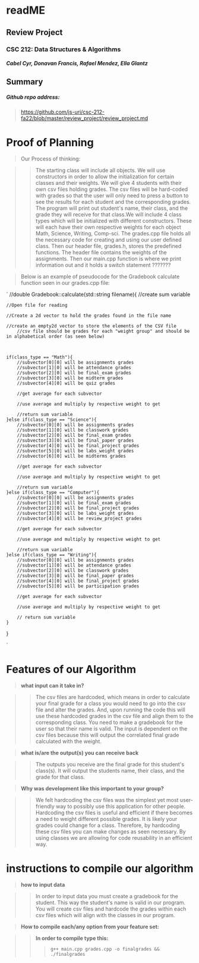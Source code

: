 # readME 

## Review Project
### CSC 212: Data Structures & Algorithms
##### Cabel Cyr, Donavan Francis, Rafael Mendez, Ella Glantz

## Summary

##### Github repo address:

>https://github.com/js-uri/csc-212-fa22/blob/master/review_project/review_project.md



# Proof of Planning 

> Our Process of thinking: 

>> The starting class will include all objects. We will use constructors in order to allow the initialization for certain classes and their weights.
>> We will give 4 students with their own csv files holding grades. The csv files will be hard-coded with grades so that the user will only need to
>> press a button to see the results for each student and the corresponding grades. The program will print out student's name, their class, and the
>> grade they will receive for that class.We will include 4 class types which will be initialized with different constructors. These will each have
>> their own respective weights for each object Math, Science, Writing, Comp-sci. The grades.cpp file holds all the necessary code for creating and using our user defined class. Then our header file, grades.h, stores the predefined functions. The header file contains the weights of the 
>> assignments. Then our main.cpp function is where we print information out and it holds a switch statement ???????



> Below is an example of pseudocode for the Gradebook calculate function seen in our grades.cpp file:
>
`
//double Gradebook::calculate(std::string filename){
    //create sum variable
    
    //Open file for reading
    
    //Create a 2d vector to hold the grades found in the file name
    
    //create an empty2d vector to store the elements of the CSV file
        //csv file should be grades for each "weight group" and should be in alphabetical order (as seen below)
        
    
    
    if(class_type == "Math"){
        //subvector[0][0] will be assignments grades
        //subvector[1][0] will be attendance grades
        //subvector[2][0] will be final_exam grades
        //subvector[3][0] will be midterm grades
        //subvector[4][0] will be quiz grades
        
        //get average for each subvector
        
        //use average and multiply by respective weight to get
        
        //return sum variable
    }else if(class_type == "Science"){
        //subvector[0][0] will be assignments grades
        //subvector[1][0] will be classwork grades
        //subvector[2][0] will be final_exam grades
        //subvector[3][0] will be final_paper grades
        //subvector[4][0] will be final_project grades
        //subvector[5][0] will be labs_weight grades
        //subvector[6][0] will be midterms grades
        
        //get average for each subvector
        
        //use average and multiply by respective weight to get
        
        //return sum variable
    }else if(class_type == "Computer"){
        //subvector[0][0] will be assignments grades
        //subvector[1][0] will be final_exam grades
        //subvector[2][0] will be final_project grades
        //subvector[3][0] will be labs_weight grades
        //subvector[4][0] will be review_project grades
        
        //get average for each subvector
        
        //use average and multiply by respective weight to get
        
        //return sum variable
    }else if(class_type == "Writing"){
        //subvector[0][0] will be assignments grades
        //subvector[1][0] will be attendance grades
        //subvector[2][0] will be classwork grades
        //subvector[3][0] will be final_paper grades
        //subvector[4][0] will be final_project grades
        //subvector[5][0] will be participation grades
        
        //get average for each subvector
        
        //use average and multiply by respective weight to get
        
        // return sum variable
    }

}

`

# Features of our Algorithm

> **what input can it take in?**

>> The csv files are hardcoded, which means in order to calculate your final grade for a class you would need to go into the csv file and alter the 
>> grades. And, upon running the code this will use these hardcoded grades in the csv file and align them to the corresponding class. You need to
>> make a gradebook for the user so that their name is valid. The input is dependent on the csv files because this will output the correlated final grade calculated with the weight. 

> **what is/are the output(s) you can receive back**

>> The outputs you receive are the final grade for this student's class(s). It will output the students name, their class, and the grade for that
>> class. 

> **Why was development like this important to your group?**

>> We felt hardcoding the csv files was the simplest yet most user-friendly way to possibly use this application for other people. Hardcoding the
>> csv files is useful and efficient if there becomes a need to weight different possible grades. It is likely your grades could change for a class.
>> Therefore, by hardcoding these csv files you can make changes as seen necessary. By using classes we are allowing for code reusability in an
>> efficient way. 


# instructions to compile our algorithm 

> **how to input data**

>> In order to input data you must create a gradebook for the student. This way the student's name is valid in our program. You will create csv files and hardcode the grades within each csv files which will align with the classes in our program. 

> **How to compile each/any option from your feature set:**

>> **In order to compile type this:**
>>> `g++ main.cpp grades.cpp -o finalgrades && ./finalgrades`



